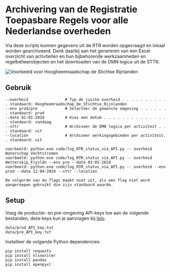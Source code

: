 # Archivering van de Registratie Toepasbare Regels voor alle Nederlandse overheden

Via deze scripts kunnen gegevens uit de RTR worden opgevraagd en lokaal worden gearchiveerd. Denk daarbij aan het genereren van een Excel overzicht van activiteiten en hun bijbehorende werkzaamheden en regelbeheerobjecten en het downloaden van de DMN logica uit de STTR. 

![Voorbeeld voor Hoogheemraadschap de Stichtse Rijnlanden](log/xlsx_example.PNG)

## Gebruik
```
--overheid                # Typ de juiste overheid . . . . . . . . . . . standaard: Hoogheemraadschap_De_Stichtse_Rijnlanden
--env prod/pre            # Selecteer de gewenste omgeving . . . . . . . standaard: prod
--date 01-01-2024         # Kies een datum . . . . . . . . . . . . . . . standaard: vandaag
--sttr                    # Archiveer de DMN logica per activiteit . . . standaard: uit
--location                # Archiveer werkingsgebieden per activiteit. . standaard: uit

voorbeeld: python.exe code/log_RTR_status_via_API.py -- overheid Waterschap_Vechtstromen
voorbeeld: python.exe code/log_RTR_status_via_API.py -- overheid Wetterskip_Fryslân --env pre --date 03-03-2024
voorbeeld: python.exe code/log_RTR_status_via_API.py -- overheid --env prod --date 12-04-2024 --sttr --location

De volgorde van de flags maakt niet uit, als een flag niet word aangeroepen gebruikt die zijn standaard waarde.
```

## Setup
Voeg de productie- en pre-omgeving API-keys toe aan de volgende bestanden, deze keys kun je aanvragen bij [Iplo](https://aandeslagmetdeomgevingswet.nl/ontwikkelaarsportaal/api-register/api/omgevingsdocument-toepasbaar-opvragen/).
```
data/prod_API_key.txt
data/pre_API_key.txt
```

Installeer de volgende Python dependencies.
```
pip install requests
pip install xlsxwriter
pip install pandas
pip install openpyxl
```